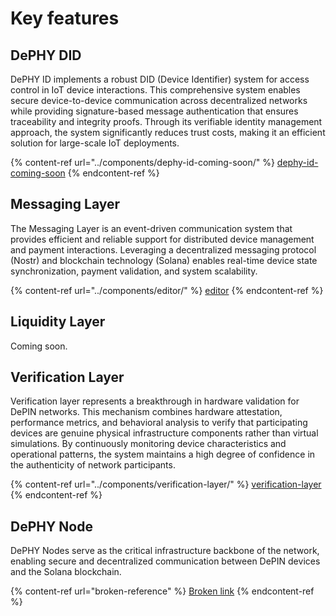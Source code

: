 # Key features

## DePHY DID

DePHY ID implements a robust DID (Device Identifier) system for access control in IoT device interactions. This comprehensive system enables secure device-to-device communication across decentralized networks while providing signature-based message authentication that ensures traceability and integrity proofs. Through its verifiable identity management approach, the system significantly reduces trust costs, making it an efficient solution for large-scale IoT deployments.

{% content-ref url="../components/dephy-id-coming-soon/" %}
[dephy-id-coming-soon](../components/dephy-id-coming-soon/)
{% endcontent-ref %}

## Messaging Layer

The Messaging Layer is an event-driven communication system that provides efficient and reliable support for distributed device management and payment interactions. Leveraging a decentralized messaging protocol (Nostr) and blockchain technology (Solana) enables real-time device state synchronization, payment validation, and system scalability.

{% content-ref url="../components/editor/" %}
[editor](../components/editor/)
{% endcontent-ref %}

## Liquidity Layer

Coming soon.

## Verification Layer

Verification layer represents a breakthrough in hardware validation for DePIN networks. This mechanism combines hardware attestation, performance metrics, and behavioral analysis to verify that participating devices are genuine physical infrastructure components rather than virtual simulations. By continuously monitoring device characteristics and operational patterns, the system maintains a high degree of confidence in the authenticity of network participants.

{% content-ref url="../components/verification-layer/" %}
[verification-layer](../components/verification-layer/)
{% endcontent-ref %}

## DePHY Node

DePHY Nodes serve as the critical infrastructure backbone of the network, enabling secure and decentralized communication between DePIN devices and the Solana blockchain.

{% content-ref url="broken-reference" %}
[Broken link](broken-reference)
{% endcontent-ref %}

